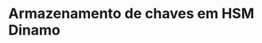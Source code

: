 ﻿# Armazenamento de chaves em HSM Dinamo

<!-- link to version in English -->
<div data-alt-locales="en-us"></div>
